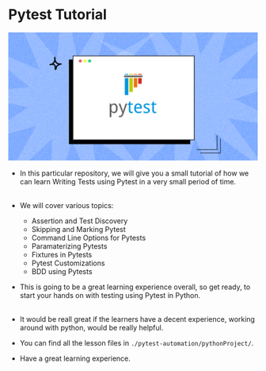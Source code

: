 # Pytest Tutorial

![](./pytest-automation/pythonProject/imgs/pytest-tutorial-og.png)

- In this particular repository, we will give you a small tutorial of how we can learn Writing Tests using Pytest in a very small period of time.<br/><br/>

- We will cover various topics:
  - Assertion and Test Discovery
  - Skipping and Marking Pytest
  - Command Line Options for Pytests
  - Paramaterizing Pytests
  - Fixtures in Pytests
  - Pytest Customizations
  - BDD using Pytests


- This is going to be a great learning experience overall, so get ready, to start your hands on with testing using Pytest in Python.<br/><br/>
- It would be reall great if the learners have a decent experience, working around with python, would be really helpful.

- You can find all the lesson files in `./pytest-automation/pythonProject/`.
- Have a great learning experience.
 